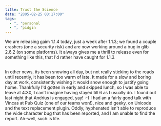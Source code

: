 ```yaml
---
title: Trust the Science
date: "2005-02-25 00:17:00"
tags:
  - ", "personal
  - ", "pidgin
---
```

We are releasing gaim 1.1.4 today, just a week after 1.1.3; we
found a couple crashers (one a security risk) and are now working
around a bug in glib 2.6.2 (on some platforms).  It always gives me
a thrill to release even for something like this, that I'd rather
have caught for 1.1.3.<br  /><br  />

In other news, its been snowing all day, but not really sticking to
the roads until recently, it has been too warm of late.  It made
for a slow and boring day at work, consistently wishing it would
snow enough to justify going home.  Thankfully I'd gotten in early
and skipped lunch, so I was able to leave at 4:30, I can't imagine
having stayed till 6 as I usually do.  I found out last night that
Andrius is engaged, yay! :-) I had an a fairly good talk with
Vincas at Pub Quiz (one of our teams won!), nice and geeky, on
Unicode and the text replacement plugin.  Oddly, hyphenated isn't
able to reproduce the wide character bug that has been reported,
and I am unable to find the report.  Ah-well, such is life.

